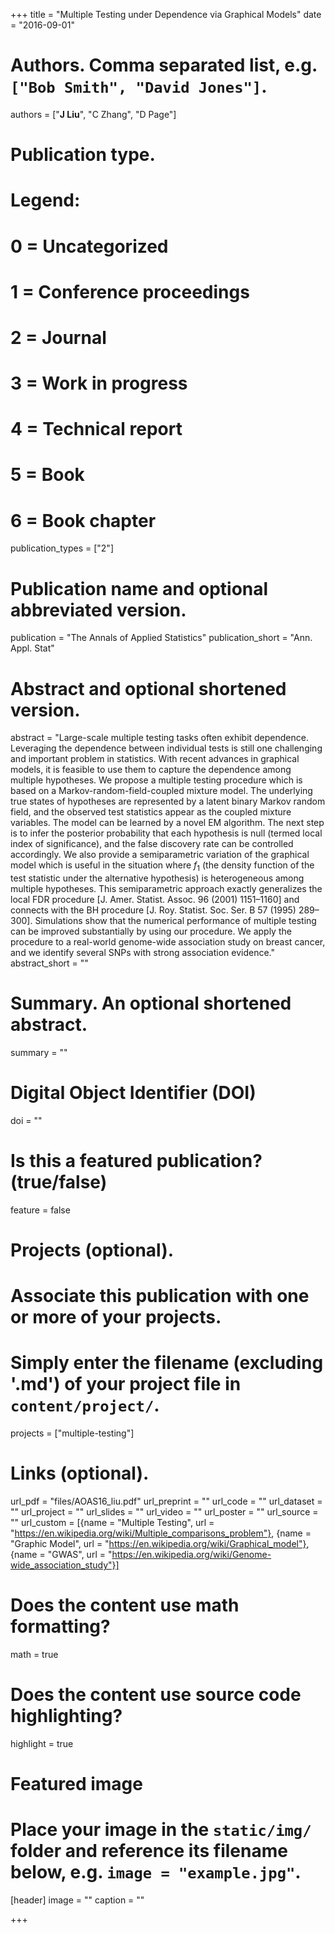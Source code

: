 +++
title = "Multiple Testing under Dependence via Graphical Models"
date = "2016-09-01"

# Authors. Comma separated list, e.g. `["Bob Smith", "David Jones"]`.
authors = ["__J Liu__", "C Zhang", "D Page"]

# Publication type.
# Legend:
# 0 = Uncategorized
# 1 = Conference proceedings
# 2 = Journal
# 3 = Work in progress
# 4 = Technical report
# 5 = Book
# 6 = Book chapter
publication_types = ["2"]

# Publication name and optional abbreviated version.
publication = "The Annals of Applied Statistics"
publication_short = "Ann. Appl. Stat"

# Abstract and optional shortened version.
abstract = "Large-scale multiple testing tasks often exhibit dependence. Leveraging the dependence between individual tests is still one challenging and important problem in statistics. With recent advances in graphical models, it is feasible to use them to capture the dependence among multiple hypotheses. We propose a multiple testing procedure which is based on a Markov-random-field-coupled mixture model. The underlying true states of hypotheses are represented by a latent binary Markov random field, and the observed test statistics appear as the coupled mixture variables. The model can be learned by a novel EM algorithm. The next step is to infer the posterior probability that each hypothesis is null (termed local index of significance), and the false discovery rate can be controlled accordingly. We also provide a semiparametric variation of the graphical model which is useful in the situation where $f_1$ (the density function of the test statistic under the alternative hypothesis) is heterogeneous among multiple hypotheses. This semiparametric approach exactly generalizes the local FDR procedure [J. Amer. Statist. Assoc. 96 (2001) 1151–1160] and connects with the BH procedure [J. Roy. Statist. Soc. Ser. B 57 (1995) 289–300]. Simulations show that the numerical performance of multiple testing can be improved substantially by using our procedure. We apply the procedure to a real-world genome-wide association study on breast cancer, and we identify several SNPs with strong association evidence."
abstract_short = ""

# Summary. An optional shortened abstract.
summary = ""

# Digital Object Identifier (DOI)
doi = ""

# Is this a featured publication? (true/false)
feature = false

# Projects (optional).
#   Associate this publication with one or more of your projects.
#   Simply enter the filename (excluding '.md') of your project file in `content/project/`.
projects = ["multiple-testing"]

# Links (optional).
url_pdf = "files/AOAS16_liu.pdf"
url_preprint = ""
url_code = ""
url_dataset = ""
url_project = ""
url_slides = ""
url_video = ""
url_poster = ""
url_source = ""
url_custom = [{name = "Multiple Testing", url = "https://en.wikipedia.org/wiki/Multiple_comparisons_problem"}, {name = "Graphic Model", url = "https://en.wikipedia.org/wiki/Graphical_model"}, {name = "GWAS", url = "https://en.wikipedia.org/wiki/Genome-wide_association_study"}]

# Does the content use math formatting?
math = true

# Does the content use source code highlighting?
highlight = true

# Featured image
# Place your image in the `static/img/` folder and reference its filename below, e.g. `image = "example.jpg"`.
[header]
image = ""
caption = ""

+++
